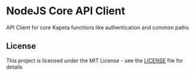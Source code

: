 # NodeJS Core API Client
API Client for core Kapeta functions like authentication and common paths

## License

This project is licensed under the MIT License - see the [LICENSE](LICENSE) file for details